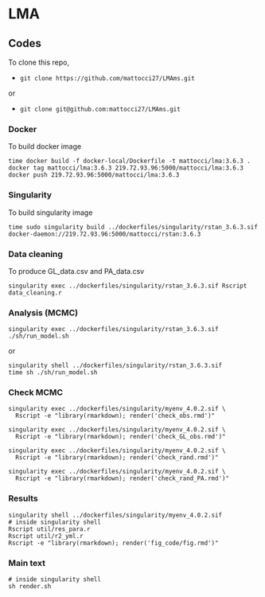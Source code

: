 # LMA

## Codes

To clone this repo,

- `git clone https://github.com/mattocci27/LMAms.git`

or 

- `git clone git@github.com:mattocci27/LMAms.git`

### Docker

To build docker image

```
time docker build -f docker-local/Dockerfile -t mattocci/lma:3.6.3 .
docker tag mattocci/lma:3.6.3 219.72.93.96:5000/mattocci/lma:3.6.3 
docker push 219.72.93.96:5000/mattocci/lma:3.6.3 
```

### Singularity

To build singularity image

```
time sudo singularity build ../dockerfiles/singularity/rstan_3.6.3.sif docker-daemon://219.72.93.96:5000/mattocci/rstan:3.6.3
```

### Data cleaning  

To produce GL_data.csv and PA_data.csv

```
singularity exec ../dockerfiles/singularity/rstan_3.6.3.sif Rscript data_cleaning.r
```

### Analysis (MCMC)

```
singularity exec ../dockerfiles/singularity/rstan_3.6.3.sif ./sh/run_model.sh
```

or 

```
singularity shell ../dockerfiles/singularity/rstan_3.6.3.sif
time sh ./sh/run_model.sh
```


### Check MCMC

```
singularity exec ../dockerfiles/singularity/myenv_4.0.2.sif \
  Rscript -e "library(rmarkdown); render('check_obs.rmd')"
```

```
singularity exec ../dockerfiles/singularity/myenv_4.0.2.sif \
  Rscript -e "library(rmarkdown); render('check_GL_obs.rmd')"
```

```
singularity exec ../dockerfiles/singularity/myenv_4.0.2.sif \
  Rscript -e "library(rmarkdown); render('check_rand.rmd')"
```

```
singularity exec ../dockerfiles/singularity/myenv_4.0.2.sif \
  Rscript -e "library(rmarkdown); render('check_rand_PA.rmd')"
```

### Results

```
singularity shell ../dockerfiles/singularity/myenv_4.0.2.sif
# inside singularity shell
Rscript util/res_para.r
Rscript util/r2_yml.r
Rscript -e "library(rmarkdown); render('fig_code/fig.rmd')"
```

### Main text

```
# inside singularity shell
sh render.sh
```

